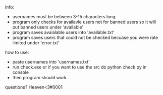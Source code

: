 info:

- usernames must be between 3-15 characters long
- program only checks for availavle users not for banned users so it will put banned users under 'available'
- program saves avaialable users into 'available.txt'
- program saves users that could not be checked becuase you were rate limited under 'error.txt'

how to use:

- paste usernames into 'usernames.txt'
- run check.exe or if you want to use the src do python check.py in console
- then program should work

questions? Heaven<3#0001
